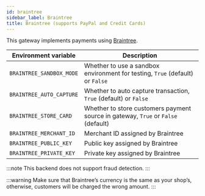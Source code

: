 ```yaml
---
id: braintree
sidebar_label: Braintree
title: Braintree (supports PayPal and Credit Cards)
---
```


This gateway implements payments using [Braintree](https://www.braintreepayments.com/).

| Environment variable     | Description                                                                       |
| ------------------------ | --------------------------------------------------------------------------------- |
| `BRAINTREE_SANDBOX_MODE` | Whether to use a sandbox environment for testing, `True` (default) or `False`     |
| `BRAINTREE_AUTO_CAPTURE` | Whether to auto capture transaction, `True` (default) or `False`                  |
| `BRAINTREE_STORE_CARD`   | Whether to store customers payment source in gateway, `True` or `False` (default) |
| `BRAINTREE_MERCHANT_ID`  | Merchant ID assigned by Braintree                                                 |
| `BRAINTREE_PUBLIC_KEY`   | Public key assigned by Braintree                                                  |
| `BRAINTREE_PRIVATE_KEY`  | Private key assigned by Braintree                                                 |

:::note
This backend does not support fraud detection.
:::

:::warning
Make sure that Braintree’s currency is the same as your shop’s, otherwise, customers will be charged the wrong amount.
:::
